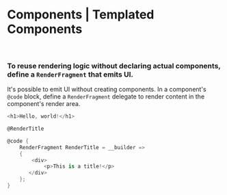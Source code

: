 # Components | Templated Components
<br>


### To reuse rendering logic without declaring actual components, define a `RenderFragment` that emits UI.

It's possible to emit UI without creating components. In a component's `@code` block, define a `RenderFragment` delegate to render content
in the component's render area.

```csharp
<h1>Hello, world!</h1>

@RenderTitle

@code {
    RenderFragment RenderTitle = __builder =>
    {
        <div>
            <p>This is a title!</p>
       </div>
    };
}
```

<br>